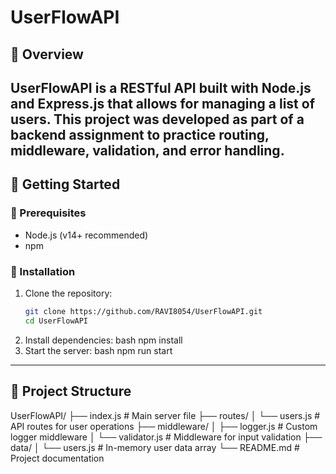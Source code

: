 # UserFlowAPI
## 📌 Overview
UserFlowAPI is a RESTful API built with **Node.js** and **Express.js** that allows for managing a list of users. This project was developed as part of a backend assignment to practice routing, middleware, validation, and error handling.
---
## 🚀 Getting Started

### 📁 Prerequisites
- Node.js (v14+ recommended)
- npm
### 🔧 Installation
1. Clone the repository:
   ```bash
   git clone https://github.com/RAVI8054/UserFlowAPI.git
   cd UserFlowAPI
2. Install dependencies:
   bash
   npm install 
3. Start the server:
   bash
   npm run start
---
## 📁 Project Structure
UserFlowAPI/
├── index.js               # Main server file
├── routes/
│   └── users.js           # API routes for user operations
├── middleware/
│   ├── logger.js          # Custom logger middleware
│   └── validator.js       # Middleware for input validation
├── data/
│   └── users.js           # In-memory user data array
└── README.md              # Project documentation

